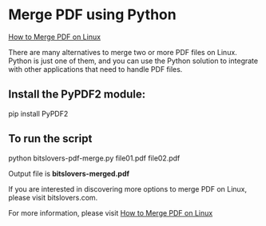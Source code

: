 # Merge PDF using Python
[How to Merge PDF on Linux](https://www.bitslovers.com/how-to-merge-pdf-on-linux/) 

There are many alternatives to merge two or more PDF files on Linux. Python is just one of them, and you can use the Python solution to integrate with other applications that need to handle PDF files.

## Install the PyPDF2 module:
pip install PyPDF2

## To run the script
python bitslovers-pdf-merge.py file01.pdf file02.pdf

Output file is <b>bitslovers-merged.pdf</b>

If you are interested in discovering more options to merge PDF on Linux, please visit bitslovers.com.


For more information, please visit [How to Merge PDF on Linux](https://www.bitslovers.com/how-to-merge-pdf-on-linux/) 
